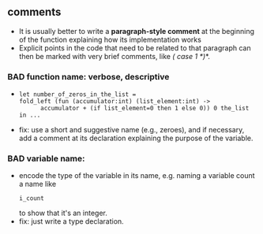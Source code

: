 ## comments
* It is usually better to write a **paragraph-style comment** at the beginning of the function explaining how its implementation works
* Explicit points in the code that need to be related to that paragraph can then be marked with very brief comments, like **(* case 1 *)**.

### BAD function name: verbose, descriptive 
* 
    ```
    let number_of_zeros_in_the_list =
    fold_left (fun (accumulator:int) (list_element:int) ->
          accumulator + (if list_element=0 then 1 else 0)) 0 the_list
    in ...  
    ```
* fix: use a short and suggestive name (e.g., zeroes), and if necessary, add a comment at its declaration explaining the purpose of the variable.

### BAD variable name: 
 * encode the type of the variable in its name, e.g. naming a variable count a name like 
    ```
    i_count 
    ```
    to show that it's an integer. 
 * fix: just write a type declaration.